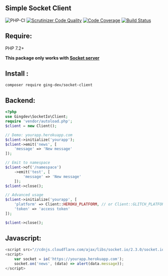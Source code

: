 ## Simple Socket Client
![PHP-CI](https://github.com/ging-dev/socket-client/workflows/PHP-CI/badge.svg)
[![Scrutinizer Code Quality](https://scrutinizer-ci.com/g/ging-dev/socket-client/badges/quality-score.png?b=master)](https://scrutinizer-ci.com/g/ging-dev/socket-client/?branch=master)
[![Code Coverage](https://scrutinizer-ci.com/g/ging-dev/socket-client/badges/coverage.png?b=master)](https://scrutinizer-ci.com/g/ging-dev/socket-client/?branch=master)
[![Build Status](https://scrutinizer-ci.com/g/ging-dev/socket-client/badges/build.png?b=master)](https://scrutinizer-ci.com/g/ging-dev/socket-client/build-status/master)
## Require:
PHP 7.2+

**This package only works with [Socket server](https://github.com/ging-dev/socket-server)**

## Install : 
	composer require ging-dev/socket-client
## Backend:
```php
<?php
use Gingdev\SocketIo\Client;
require 'vendor/autoload.php';
$client = new Client();

// Demo: yourapp.herokuapp.com
$client->initialize('yourapp');
$client->emit('news', [
	'message' => 'New message'
]);

// Emit to namespace
$client->of('/namespace')
	->emit('test', [
		'message' => 'New message'
	]);
$client->close();

// Advanced usage
$client->initialize('yourapp', [
	'platform' => Client::HEROKU_PLATFORM, // or Client::GLITCH_PLATFORM
	'token'	=> 'access token'
]);

$client->close();
```
## Javascript:
```js
<script src="//cdnjs.cloudflare.com/ajax/libs/socket.io/2.3.0/socket.io.js"></script>
<script>
    var socket = io('https://yourapp.herokuapp.com');
    socket.on('news', (data) => alert(data.message));
</script>
```
